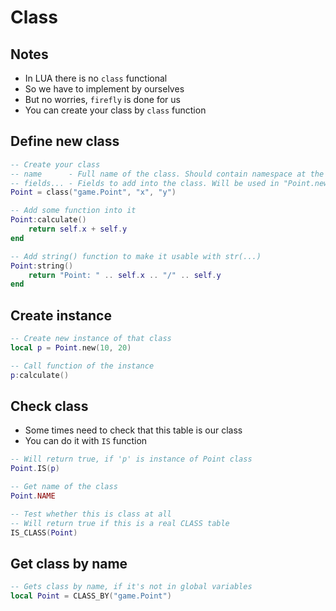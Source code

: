 # Class

## Notes
* In LUA there is no `class` functional
* So we have to implement by ourselves
* But no worries, `firefly` is done for us
* You can create your class by `class` function

## Define new class
```lua
-- Create your class
-- name      - Full name of the class. Should contain namespace at the beginning to not collide with others
-- fields... - Fields to add into the class. Will be used in "Point.new(x, y)" constructor
Point = class("game.Point", "x", "y")

-- Add some function into it
Point:calculate()
	return self.x + self.y
end

-- Add string() function to make it usable with str(...)
Point:string()
	return "Point: " .. self.x .. "/" .. self.y
end

```




## Create instance
```lua
-- Create new instance of that class
local p = Point.new(10, 20)

-- Call function of the instance
p:calculate()
```




## Check class
* Some times need to check that this table is our class
* You can do it with `IS` function
```lua
-- Will return true, if 'p' is instance of Point class
Point.IS(p)

-- Get name of the class
Point.NAME

-- Test whether this is class at all
-- Will return true if this is a real CLASS table
IS_CLASS(Point)
```


## Get class by name
```lua
-- Gets class by name, if it's not in global variables
local Point = CLASS_BY("game.Point")
```